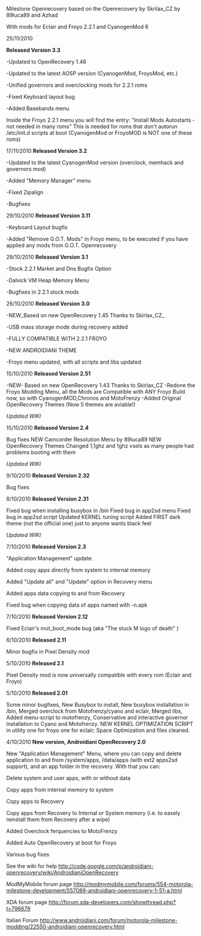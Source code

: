 Milestone Openrecovery based on the Openrecovery by Skrilax\_CZ
by 89luca89 and Azhad

With mods for Eclair and Froyo 2.2.1 and CyanogenMod 6

25/11/2010

**Released Version 3.3**

-Updated to OpenRecovery 1.46

-Updated to the latest AOSP version (CyanogenMod, FroyoMod, etc.)

-Unified governors and overclocking mods for 2.2.1 roms

-Fixed Keyboard layout bug

-Added Basebands menu

Inside the Froyo 2.2.1 menu you will find the entry:
"Install Mods Autostarts - not needed in many roms"
This is needed for roms that don't autorun /etc/init.d scripts at boot (CyanogenMod or FroyoMOD is NOT one of these roms)

17/11/2010
**Released Version 3.2**


-Updated to the latest CyanogenMod version (overclock, memhack and governors mod)

-Added "Memory Manager" menu

-Fixed Zipalign

-Bugfixes


29/10/2010
**Released Version 3.11**


-Keyboard Layout bugfix

-Added "Remove G.O.T. Mods" in Froyo menu, to be executed if you have applied any mods from G.O.T. Openrecovery


29/10/2010
**Released Version 3.1**


-Stock 2.2.1 Market and Dns Bugfix Option

-Dalvick VM Heap Memory Menu

-Bugfixes in 2.2.1 stock mods

26/10/2010
**Released Version 3.0**


-NEW_Based on new OpenRecovery 1.45 Thanks to Skirlax\_CZ_

-USB mass storage mode during recovery added

-FULLY COMPATIBLE WITH 2.2.1 FROYO

-NEW ANDROIDIANI THEME

-Froyo menu updated, with all scripts and libs updated

15/10/2010
**Released Version 2.51**

-NEW- Based on new OpenRecovery 1.43 Thanks to Skirlax\_CZ
-Redone the Froyo Modding Menu, all the Mods are Compatible with ANY Froyo Build now, so  with CyanogenMOD,Chronos and MotoFrenzy
-Added Original OpenRecovery Themes (Now 5 themes are aviable!)

_Updated WIKI_

15/10/2010
**Released Version 2.4**

Bug fixes
NEW Camcorder Resolution Menu by 89luca89
NEW OpenRecovery Themes
Changed 1,1ghz and 1ghz vsels as many people had problems booting with them

_Updated WIKI_


9/10/2010
**Released Version 2.32**

Bug fixes

8/10/2010
**Released Version 2.31**

Fixed bug when installing busybox in /bin
Fixed bug in app2sd menu
Fixed bug in app2sd script
Updated KERNEL tuning script
Added FIRST dark theme (not the official one) just to anyone wants black feel

_Updated WIKI_

7/10/2010
**Released Version 2.3**

"Application Management" update:

Added copy apps directly from system to internal memory

Added "Update all" and "Update" option in Recovery menu

Added apps data copying to and from Recovery

Fixed bug when copying data of apps named with -n.apk

7/10/2010
**Released Version 2.12**

Fixed Eclair's mot\_boot\_mode bug (aka "The stuck M logo of death" )

6/10/2010
**Released 2.11**

Minor bugfix in Pixel Density mod

5/10/2010
**Released 2.1**

Pixel Density mod is now universally compatible with every rom (Eclair and Froyo)

5/10/2010
**Released 2.01**

Some minor bugfixes,
New Busybox to install,
New busybox installation in /bin,
Merged overclock from Motofrenzy/cyano and eclair,
Merged libs,
Added menu-script to motofrenzy,
Conservative and interactive governor installation to Cyano and Motofrenzy.
NEW KERNEL OPTIMIZATION SCRIPT in utility one for froyo one for eclair;
Space Optimization and files cleaned.

4/10/2010
**New version, Androidiani OpenRecovery 2.0**

New "Application Management" Menu, where you can copy and delete application to and from /system/apps, /data/apps (with ext2 apps2sd support), and an app folder in the recovery.
With that you can:

Delete system and user apps, with or without data

Copy apps from internal memory to system

Copy apps to Recovery

Copy apps from Recovery to Internal or System memory (i.e. to easely reinstall them from Recovery after a wipe)


Added Overclock ferquencies to MotoFrenzy

Added Auto OpenRecovery at boot for Froyo

Various bug fixes


See the wiki for help http://code.google.com/p/androidiani-openrecovery/wiki/AndroidianiOpenRecovery

ModMyMobile forum page http://modmymobile.com/forums/554-motorola-milestone-development/557089-androidiani-openrecovery-1-51-a.html

XDA forum page http://forum.xda-developers.com/showthread.php?t=796679

Italian Forum http://www.androidiani.com/forum/motorola-milestone-modding/22550-androidiani-openrecovery.html